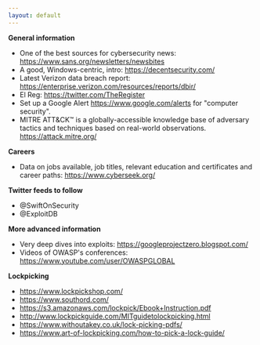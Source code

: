 ```yaml
---
layout: default
---
```

**General information**
* One of the best sources for cybersecurity news: <https://www.sans.org/newsletters/newsbites>
* A good, Windows-centric, intro: <https://decentsecurity.com/>
* Latest Verizon data breach report: <https://enterprise.verizon.com/resources/reports/dbir/>
* El Reg: <https://twitter.com/TheRegister>
* Set up a Google Alert <https://www.google.com/alerts> for "computer security".
* MITRE ATT&CK™ is a globally-accessible knowledge base of adversary tactics and techniques based on real-world observations. <https://attack.mitre.org/>

**Careers**
* Data on jobs available, job titles, relevant education and certificates and career paths: <https://www.cyberseek.org/>

**Twitter feeds to follow**
* @SwiftOnSecurity
* @ExploitDB

**More advanced information**
* Very deep dives into exploits: <https://googleprojectzero.blogspot.com/>
* Videos of OWASP's conferences: <https://www.youtube.com/user/OWASPGLOBAL>

**Lockpicking**
* <https://www.lockpickshop.com/>
* <https://www.southord.com/>
* <https://s3.amazonaws.com/lockpick/Ebook+Instruction.pdf>
* <http://www.lockpickguide.com/MITguidetolockpicking.html>
* <https://www.withoutakey.co.uk/lock-picking-pdfs/>
* <https://www.art-of-lockpicking.com/how-to-pick-a-lock-guide/>

